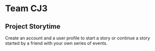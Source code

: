 # Team CJ3

## Project Storytime

Create an account and a user profile to start a story or continue a story started by a friend with your own series of events. 
